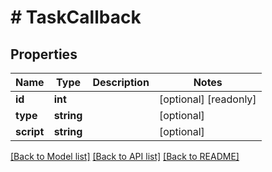 # # TaskCallback

## Properties

Name | Type | Description | Notes
------------ | ------------- | ------------- | -------------
**id** | **int** |  | [optional] [readonly] 
**type** | **string** |  | [optional] 
**script** | **string** |  | [optional] 

[[Back to Model list]](../../README.md#documentation-for-models) [[Back to API list]](../../README.md#documentation-for-api-endpoints) [[Back to README]](../../README.md)


